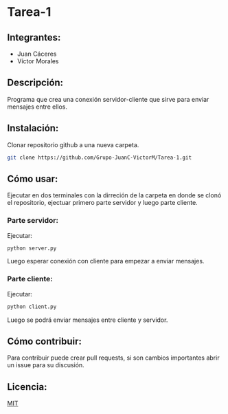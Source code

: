 # Tarea-1
## Integrantes: 
- Juan Cáceres
- Víctor Morales
## Descripción: 
Programa que crea una conexión servidor-cliente que sirve para enviar mensajes entre ellos.
## Instalación:
Clonar repositorio github a una nueva carpeta.
```bash
git clone https://github.com/Grupo-JuanC-VictorM/Tarea-1.git
```
## Cómo usar:
Ejecutar en dos terminales con la dirreción de la carpeta en donde se clonó el repositorio, ejectuar primero parte servidor y luego parte cliente.
### Parte servidor:
Ejecutar:
```bash
python server.py
```
Luego esperar conexión con cliente para empezar a enviar mensajes.
### Parte cliente:
Ejecutar:
```bash
python client.py
```
Luego se podrá enviar mensajes entre cliente y servidor.
## Cómo contribuir:
Para contribuir puede crear pull requests, si son cambios importantes abrir un issue para su discusión.
## Licencia:
[MIT](https://choosealicense.com/licenses/mit/)
